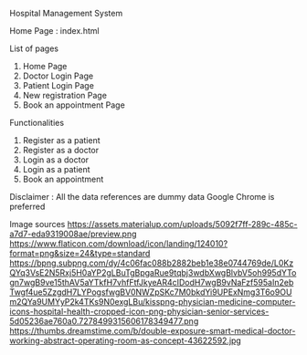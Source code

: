 Hospital Management System

Home Page : index.html

List of pages 

1. Home Page
2. Doctor Login Page
3. Patient Login Page
4. New registration Page
5. Book an appointment Page

Functionalities
1. Register as a patient
2. Register as a doctor
3. Login as a doctor
4. Login as a patient
5. Book an appointment


Disclaimer : 
All the data references are dummy data
Google Chrome is preferred

Image sources
https://assets.materialup.com/uploads/5092f7ff-289c-485c-a7d7-eda9319008ae/preview.png
https://www.flaticon.com/download/icon/landing/124010?format=png&size=24&type=standard
https://bpng.subpng.com/dy/4c06fac088b2882beb1e38e0744769de/L0KzQYq3VsE2N5Rxj5H0aYP2gLBuTgBpgaRue9tqbj3wdbXwgBlvbV5oh995dYTogn7wgB9ve15thAV5aYTkfH7vhfFtfJkyeAR4cIDodH7wgB9vNaFzf595aIn2ebTwgf4ue5ZzgdH7LYPogsfwgBV0NWZpSKc7M0bkdYi9UPExNmg3T6o9OUm2QYa9UMYyP2k4TKs9N0exgLBu/kisspng-physician-medicine-computer-icons-hospital-health-cropped-icon-png-physician-senior-services-5d05236ae760a0.7278499315606178349477.png
https://thumbs.dreamstime.com/b/double-exposure-smart-medical-doctor-working-abstract-operating-room-as-concept-43622592.jpg
